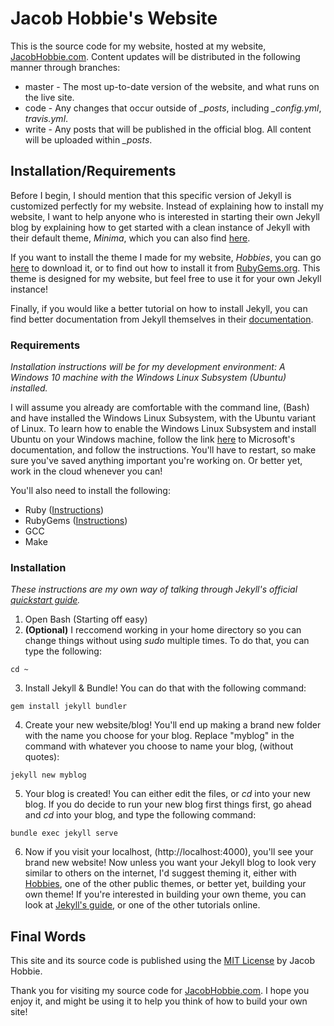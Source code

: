 # Jacob Hobbie's Website

This is the source code for my website, hosted at my website, [JacobHobbie.com](https://jacobhobbie.com). Content updates will be distributed in the following manner through branches:

* master - The most up-to-date version of the website, and what runs on the live site.
* code - Any changes that occur outside of *_posts*, including *_config.yml*, *travis.yml*.
* write - Any posts that will be published in the official blog. All content will be uploaded within *_posts*.

## Installation/Requirements

Before I begin, I should mention that this specific version of Jekyll is customized perfectly for my website. Instead of explaining how to install my website, I want to help anyone who is interested in starting their own Jekyll blog by explaining how to get started with a clean instance of Jekyll with their default theme, *Minima*, which you can also find [here](https://github.com/jekyll/minima).

If you want to install the theme I made for my website, *Hobbies*, you can go [here](https://github.com/HobbieJ/Hobbies) to download it, or to find out how to install it from [RubyGems.org](https://rubygems.org). This theme is designed for my website, but feel free to use it for your own Jekyll instance!

Finally, if you would like a better tutorial on how to install Jekyll, you can find better documentation from Jekyll themselves in their [documentation](https://jekyllrb.com/docs/home/).

### Requirements

*Installation instructions will be for my development environment: A Windows 10 machine with the Windows Linux Subsystem (Ubuntu) installed.*

I will assume you already are comfortable with the command line, (Bash) and have installed the Windows Linux Subsystem, with the Ubuntu variant of Linux. To learn how to enable the Windows Linux Subsystem and install Ubuntu on your Windows machine, follow the link [here](https://docs.microsoft.com/en-us/windows/wsl/install-win10) to Microsoft's documentation, and follow the instructions. You'll have to restart, so make sure you've saved anything important you're working on. Or better yet, work in the cloud whenever you can!

You'll also need to install the following:
* Ruby ([Instructions](https://www.ruby-lang.org/en/documentation/installation/#apt))
* RubyGems ([Instructions](https://rubygems.org/pages/download))
* GCC
* Make

### Installation

*These instructions are my own way of talking through Jekyll's official [quickstart guide](https://jekyllrb.com/docs/quickstart/).*

1. Open Bash (Starting off easy)
2. **(Optional)** I reccomend working in your home directory so you can change things without using *sudo* multiple times. To do that, you can type the following:
```
cd ~
```
3. Install Jekyll & Bundle! You can do that with the following command:
```
gem install jekyll bundler
```
4. Create your new website/blog! You'll end up making a brand new folder with the name you choose for your blog. Replace "myblog" in the command with whatever you choose to name your blog, (without quotes):
```
jekyll new myblog
```
5. Your blog is created! You can either edit the files, or *cd* into your new blog. If you do decide to run your new blog first things first, go ahead and *cd* into your blog, and type the following command:
```
bundle exec jekyll serve
```
6. Now if you visit your localhost, (http://localhost:4000), you'll see your brand new website! Now unless you want your Jekyll blog to look very similar to others on the internet, I'd suggest theming it, either with [Hobbies](https://github.com/HobbieJ/Hobbies), one of the other public themes, or better yet, building your own theme! If you're interested in building your own theme, you can look at [Jekyll's guide](https://jekyllrb.com/docs/themes/), or one of the other tutorials online.

## Final Words

This site and its source code is published using the [MIT License](https://github.com/HobbieJ/HobbieBlog/blob/master/LICENSE) by Jacob Hobbie.

Thank you for visiting my source code for [JacobHobbie.com](https://jacobhobbie.com). I hope you enjoy it, and might be using it to help you think of how to build your own site!